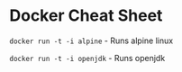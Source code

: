 # Docker Cheat Sheet

`docker run -t -i alpine` - Runs alpine linux

`docker run -t -i openjdk` - Runs openjdk
